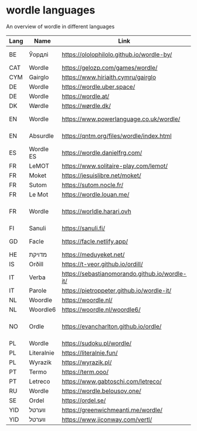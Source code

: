 # wordle languages

An overview of wordle in different languages

| Lang | Name       | Link                                           | Notes                         |
|------|------------|------------------------------------------------|-------------------------------|
| BE   | Ўордлі     | https://ololophilolo.github.io/wordle-by/      | Academic orthography          |   
| CAT  | Wordle     | https://gelozp.com/games/wordle/               |                               |
| CYM  | Gairglo    | https://www.hiriaith.cymru/gairglo             |                               |
| DE   | Wordle     | https://wordle.uber.space/                     |                               |
| DE   | Wordle     | https://wordle.at/                             | Austrian                      |
| DK   | Wørdle     | https://wørdle.dk/                             |                               |
| EN   | Wordle     | https://www.powerlanguage.co.uk/wordle/        | Uses US spellings             |
| EN   | Absurdle   | https://qntm.org/files/wordle/index.html       | Adversarial variant           |
| ES   | Wordle ES  | https://wordle.danielfrg.com/                  |                               |
| FR   | LeMOT      | https://www.solitaire-play.com/lemot/          |                               |
| FR   | Moket      | https://jesuislibre.net/moket/                 | 7 Letters                     |
| FR   | Sutom      | https://sutom.nocle.fr/                        | 8 Letters                     |
| FR   | Le Mot     | https://wordle.louan.me/                       |                               |
| FR   | Wordle     | https://worldle.harari.ovh                     | 7 Letters, geographical names |
| FI   | Sanuli     | https://sanuli.fi/                             |                               |
| GD   | Facle      | https://facle.netlify.app/                     | Scottish Gaelic               |
| HE   | מדויקת    | https://meduyeket.net/                         |                               |
| IS   | Orðill     | https://t-veor.github.io/ordill/               |                               |
| IT   | Verba      | https://sebastianomorando.github.io/wordle-it/ |                               |
| IT   | Parole     | https://pietroppeter.github.io/wordle-it/      |                               |
| NL   | Woordle    | https://woordle.nl/                            |                               |
| NL   | Woordle6   | https://woordle.nl/woordle6/                   | 6 Letters                     |
| NO   | Ordle      | https://evancharlton.github.io/ordle/          | Bokmål and Nynorsk variants   |
| PL   | Wordle     | https://sudoku.pl/wordle/                      |                               |
| PL   | Literalnie | https://literalnie.fun/                        |                               |
| PL   | Wyrazik    | https://wyrazik.pl/                            |                               |
| PT   | Termo      | https://term.ooo/                              |                               |
| PT   | Letreco    | https://www.gabtoschi.com/letreco/             |                               |
| RU   | Wordle     | https://wordle.belousov.one/                   |                               |
| SE   | Ordel      | https://ordel.se/                              |                               |
| YID  | ווערטל    | https://greenwichmeanti.me/wordle/             |                               | 
| YID  | װערטל     | https://www.jiconway.com/vertl/                |                               |
